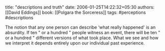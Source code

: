 
title: "descriptions and truth"
date: 2006-01-25T14:22:32+05:30
authors: [[David Eddings]]
book: [[Polgara the Sorceress]]
tags: #perceptions #descriptions

The notion that any one person can describe &#8216;what really happened' is an absurdity. If ten " or a hundred " people witness an event, there will be ten " or a hundred " different versions of what took place. What we see and how we interpret it depends entirely upon our individual past experience.

